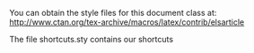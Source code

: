 You can obtain the style files for this document class at:
http://www.ctan.org/tex-archive/macros/latex/contrib/elsarticle

The file shortcuts.sty contains our shortcuts
